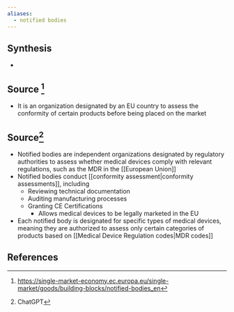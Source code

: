 ```yaml
---
aliases:
  - notified bodies
---
```

## Synthesis
- 
## Source [^1]
- It is an organization designated by an EU country to assess the conformity of certain products before being placed on the market

## Source[^2]
- Notified bodies are independent organizations designated by regulatory authorities to assess whether medical devices comply with relevant regulations, such as the MDR in the [[European Union]]
- Notified bodies conduct [[conformity assessment|conformity assessments]], including
	- Reviewing technical documentation
	- Auditing manufacturing processes
	- Granting CE Certifications
		- Allows medical devices to be legally marketed in the EU
- Each notified body is designated for specific types of medical devices, meaning they are authorized to assess only certain categories of products based on [[Medical Device Regulation codes|MDR codes]]
## References

[^1]: https://single-market-economy.ec.europa.eu/single-market/goods/building-blocks/notified-bodies_en
[^2]: ChatGPT